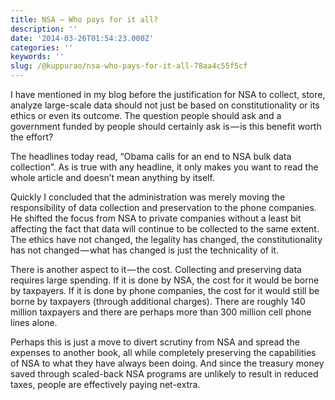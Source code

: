 ```yaml
---
title: NSA — Who pays for it all?
description: ''
date: '2014-03-26T01:54:23.000Z'
categories: ''
keywords: ''
slug: /@kuppurao/nsa-who-pays-for-it-all-78aa4c55f5cf
---
```


I have mentioned in my blog before the justification for NSA to collect, store, analyze large-scale data should not just be based on constitutionality or its ethics or even its outcome. The question people should ask and a government funded by people should certainly ask is — is this benefit worth the effort?

The headlines today read, “Obama calls for an end to NSA bulk data collection”. As is true with any headline, it only makes you want to read the whole article and doesn’t mean anything by itself.

Quickly I concluded that the administration was merely moving the responsibility of data collection and preservation to the phone companies. He shifted the focus from NSA to private companies without a least bit affecting the fact that data will continue to be collected to the same extent. The ethics have not changed, the legality has changed, the constitutionality has not changed — what has changed is just the technicality of it.

There is another aspect to it — the cost. Collecting and preserving data requires large spending. If it is done by NSA, the cost for it would be borne by taxpayers. If it is done by phone companies, the cost for it would still be borne by taxpayers (through additional charges). There are roughly 140 million taxpayers and there are perhaps more than 300 million cell phone lines alone.

Perhaps this is just a move to divert scrutiny from NSA and spread the expenses to another book, all while completely preserving the capabilities of NSA to what they have always been doing. And since the treasury money saved through scaled-back NSA programs are unlikely to result in reduced taxes, people are effectively paying net-extra.